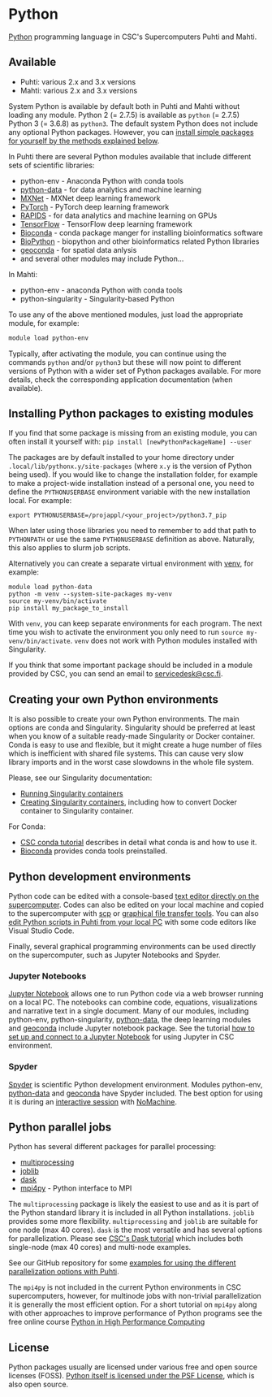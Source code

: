 # Python
[Python](https://www.python.org/) programming language in CSC's Supercomputers
Puhti and Mahti.

## Available

* Puhti: various 2.x and 3.x versions
* Mahti: various 2.x and 3.x versions
 
System Python is available by default both in Puhti and Mahti without loading
any module. Python 2 (= 2.7.5) is available as `python` (= 2.7.5) Python
3 (= 3.6.8) as `python3`. The default system Python does not include any optional Python
packages. However, you can [install simple packages for yourself by the methods
explained below](python.md#installing-python-packages-to-existing-modules).

In Puhti there are several Python modules available that include different sets
of scientific libraries:

   * python-env - Anaconda Python with conda tools
   * [python-data](python-data.md) - for data analytics and machine learning
   * [MXNet](mxnet.md) - MXNet deep learning framework
   * [PyTorch](pytorch.md) - PyTorch deep learning framework
   * [RAPIDS](rapids.md) - for data analytics and machine learning on GPUs
   * [TensorFlow](tensorflow.md) - TensorFlow deep learning framework
   * [Bioconda](bioconda.md) - conda package manger for installing
     bioinformatics software
   * [BioPython](biopython.md) - biopython and other bioinformatics related
     Python libraries
   * [geoconda](geoconda.md) - for spatial data anlysis 
   * and several other modules may include Python...

In Mahti:

   * python-env - anaconda Python with conda tools
   * python-singularity - Singularity-based Python

To use any of the above mentioned modules, just load the appropriate module, for
example:

```bash
module load python-env
```

Typically, after activating the module, you can continue using the commands
`python` and/or `python3` but these will now point to different versions of
Python with a wider set of Python packages available. For more details, check
the corresponding application documentation (when available).


## Installing Python packages to existing modules

If you find that some package is missing from an existing module, you can often
install it yourself with: `pip install [newPythonPackageName] --user`

The packages are by default installed to your home directory under
`.local/lib/pythonx.y/site-packages` (where `x.y` is the version of Python being
used). If you would like to change the installation folder, for example to make
a project-wide installation instead of a personal one, you need to define the
`PYTHONUSERBASE` environment variable with the new installation local. For
example:

`export PYTHONUSERBASE=/projappl/<your_project>/python3.7_pip`

When later using those libraries you need to remember to add that path to
`PYTHONPATH` or use the same `PYTHONUSERBASE` definition as above. Naturally,
this also applies to slurm job scripts.

Alternatively you can create a separate virtual environment with
[venv](https://docs.python.org/3/library/venv.html), for example:

```
module load python-data
python -m venv --system-site-packages my-venv
source my-venv/bin/activate
pip install my_package_to_install
```

With `venv`, you can keep separate environments for each program. The next time
you wish to activate the environment you only need to run `source
my-venv/bin/activate`. `venv` does not work with Python modules installed with Singularity.

If you think that some important package should be included in a module provided
by CSC, you can send an email to <servicedesk@csc.fi>.

## Creating your own Python environments
It is also possible to create your own Python environments. The main options are
conda and Singularity. Singularity should be preferred at least when you know of
a suitable ready-made Singularity or Docker container. Conda is easy to use and
flexible, but it might create a huge number of files which is inefficient with
shared file systems. This can cause very slow library imports and in the worst
case slowdowns in the whole file system.

Please, see our Singularity documentation:

   * [Running Singularity containers](../computing/containers/run-existing.md)
   * [Creating Singularity containers](../computing/containers/creating.md),
     including how to convert Docker container to Singularity container.

For Conda:

   * [CSC conda tutorial](../support/tutorials/conda.md) describes in detail
     what conda is and how to use it.
   * [Bioconda](bioconda.md) provides conda tools preinstalled.


## Python development environments

Python code can be edited with a console-based [text editor directly on the
supercomputer](../support/tutorials/env-guide/text-and-image-processing.md).
Codes can also be edited on your local machine and copied to the supercomputer
with [scp](../data/moving/scp.md) or [graphical file transfer
tools](../data/moving/graphical_transfer.md).
You can also [edit Python scripts in Puhti from your local
PC](../support/tutorials/remote-dev.md) with some code editors like Visual
Studio Code.

Finally, several graphical programming environments can be used directly on the
supercomputer, such as Jupyter Notebooks and Spyder.

### Jupyter Notebooks
[Jupyter Notebook](https://jupyter.org/) allows one to run Python code via a web browser 
running on a local PC. The notebooks can combine code, equations, visualizations and narrative text
in a single document. Many of our modules, including python-env, python-singularity,
[python-data](python-data.md), the deep learning modules and
[geoconda](geoconda.md) include Jupyter notebook package. See the tutorial
[how to set up and connect to a Jupyter Notebook](../support/tutorials/rstudio-or-jupyter-notebooks.md)
for using Jupyter in CSC environment.

### Spyder
[Spyder](https://www.spyder-ide.org/) is scientific Python development
environment. Modules python-env, [python-data](python-data.md) and
[geoconda](geoconda.md) have Spyder included. The best option for using it is
during an [interactive session](../computing/running/interactive-usage.md) with
[NoMachine](../support/tutorials/nomachine-usage.md).

## Python parallel jobs
Python has several different packages for parallel processing:

   * [multiprocessing](https://docs.python.org/3/library/multiprocessing.html)
   * [joblib](https://joblib.readthedocs.io/en/latest/)
   * [dask](https://docs.dask.org)
   * [mpi4py](https://mpi4py.readthedocs.io) - Python interface to MPI 

The `multiprocessing` package is likely the easiest to use and as it is part of the 
Python standard library it is included in all Python installations. `joblib` provides 
some more flexibility. `multiprocessing` and `joblib` are suitable for one 
node (max 40 cores). `dask` is the most versatile and has several options for 
parallelization. Please see [CSC's Dask tutorial](../support/tutorials/dask-python.md) 
which includes both single-node (max 40 cores) and multi-node examples. 

See our GitHub repository for some [examples for using the different
parallelization options with
Puhti](https://github.com/csc-training/geocomputing/tree/master/python/puhti).

The `mpi4py` is not included in the current Python environments in CSC supercomputers, 
however, for multinode jobs with non-trivial parallelization it is generally the most 
efficient option. For a short tutorial on `mpi4py` along with other approaches to improve
performance of Python programs see the free online course 
[Python in High Performance Computing](https://www.futurelearn.com/courses/python-in-hpc)

## License

Python packages usually are licensed under various free and open source licenses
(FOSS). [Python itself is licensed under the PSF
License](https://docs.python.org/3/license.html), which is also open source.
